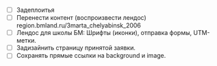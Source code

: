 * [ ] Задеплоитья
* [ ] Перенести контент (воспроизвести лендос)
    region.bmland.ru/3marta_chelyabinsk_2006
* [ ] Лендос для школы БМ: Шрифты (иконки), отправка формы, UTM-метки.
* [ ] Задизайнить страницу принятой заявки.
* [ ] Сохранять прямые ссылки на background и image.
